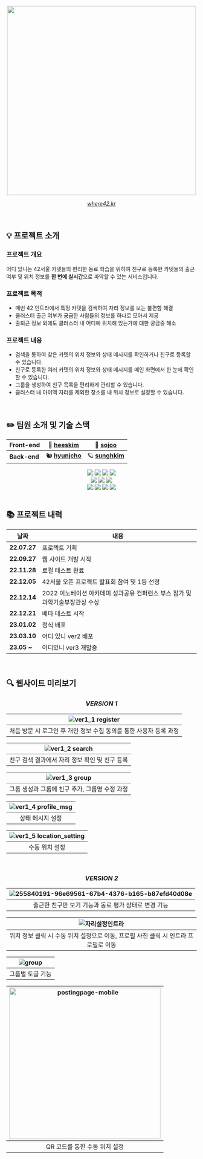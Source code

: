 <br/>
<div align="center">
  <img src="https://user-images.githubusercontent.com/84768491/230267247-a4776209-bf07-461c-8ddf-039ab294c02d.png" width=500px/><br/>
  
  [*where42.kr*](https://where42.kr)
  
</div>
<br/>

## 💡 프로젝트 소개

### 프로젝트 개요
어디 있니는 42서울 카뎃들의 편리한 동료 학습을 위하여 친구로 등록한 카뎃들의 출근 여부 및 위치 정보를 **한 번에 실시간**으로 파악할 수 있는 서비스입니다.

### 프로젝트 목적
- 매번 42 인트라에서 특정 카뎃을 검색하여 자리 정보를 보는 불편함 해결
- 클러스터 출근 여부가 궁금한 사람들의 정보를 하나로 모아서 제공
- 출퇴근 정보 외에도 클러스터 내 어디에 위치해 있는가에 대한 궁금증 해소

### 프로젝트 내용
- 검색을 통하여 찾은 카뎃의 위치 정보와 상태 메시지를 확인하거나 친구로 등록할 수 있습니다.
- 친구로 등록한 여러 카뎃의 위치 정보와 상태 메시지를 메인 화면에서 한 눈에 확인할 수 있습니다.
- 그룹을 생성하여 친구 목록을 편리하게 관리할 수 있습니다.
- 클러스터 내 아이맥 자리를 제외한 장소를 내 위치 정보로 설정할 수 있습니다.

<br/>

## ✏️ 팀원 소개 및 기술 스택
<div align="center">

  |**Front-end**|🍟 [heeskim](https://github.com/lampolar)|🧸 [sojoo](https://github.com/zoovely)|
  |---|---|---|
  |**Back-end**|🐿 [**hyunjcho**](https://github.com/highjcho)|🪐 [**sunghkim**](https://github.com/K-SeongHun)|

  <div>
    <img src="https://img.shields.io/badge/React-61DAFB?style=for-the-badge&logo=React&logoColor=black">
    <img src="https://img.shields.io/badge/JavaScript-F7DF1E?style=for-the-badge&logo=JavaScript&logoColor=black">
    <img src="https://img.shields.io/badge/HTML5-E34F26?style=for-the-badge&logo=HTML5&logoColor=white">
    <img src="https://img.shields.io/badge/CSS3-1572B6?style=for-the-badge&logo=CSS3&logoColor=white">
  </div>
  <div>
    <img src="https://img.shields.io/badge/SpringBoot-6DB33F?style=for-the-badge&logo=SpringBoot&logoColor=white">
    <img src="https://img.shields.io/badge/PostgreSQL-4169E1?style=for-the-badge&logo=PostgreSQL&logoColor=white">
    <img src="https://img.shields.io/badge/AmazonEC2-FF9900?style=for-the-badge&logo=AmazonEC2&logoColor=white">
  </div>
  <div>
    <img src="https://img.shields.io/badge/GitBook-3884FF?style=for-the-badge&logo=GitBook&logoColor=white">
    <img src="https://img.shields.io/badge/Figma-F24E1E?style=for-the-badge&logo=Figma&logoColor=white">
    <img src="https://img.shields.io/badge/Confluence-172B4D?style=for-the-badge&logo=Confluence&logoColor=white">
    <img src="https://img.shields.io/badge/GoogleAnalytics-E37400?style=for-the-badge&logo=GoogleAnalytics&logoColor=white">
  </div>
</div>

<br/>

## 📚 프로젝트 내력

<div align="center">

  |날짜|내용|
  |---|---|
  |**22.07.27**|프로젝트 기획|
  |**22.09.27**|웹 사이트 개발 시작|
  |**22.11.28**|로컬 테스트 완료|
  |**22.12.05**|42서울 오픈 프로젝트 발표회 참여 및 1등 선정|
  |**22.12.14**|2022 이노베이션 아카데미 성과공유 컨퍼런스 부스 참가 및 과학기술부장관상 수상|
  |**22.12.21**|베타 테스트 시작|
  |**23.01.02**|정식 배포|
  |**23.03.10**|어디 있니 ver2 배포|
  |**23.05 ~**|어디있니 ver3 개발중|

</div>

<br/>

## 🔍 웹사이트 미리보기

<div align="center">

### _VERSION 1️_

|![ver1_1 register](https://github.com/42Where/where42/assets/91729403/54b3768a-28c3-49ba-a0e2-227f0aaf8e1e)|
|:--:|
|처음 방문 시 로그인 후 개인 정보 수집 동의를 통한 사용자 등록 과정|

|![ver1_2 search](https://github.com/42Where/where42/assets/91729403/832e3012-ee79-41a4-ba25-603ceef0b6b9)|
|:--:|
|친구 검색 결과에서 자리 정보 확인 및 친구 등록|

|![ver1_3 group](https://github.com/42Where/where42/assets/91729403/73b29e77-d4f2-409e-ad42-071c9c967566)|
|:--:|
|그룹 생성과 그룹에 친구 추가, 그룹명 수정 과정|

|![ver1_4 profile_msg](https://github.com/42Where/where42/assets/91729403/d7b4a55e-cfb5-485b-b666-4f1a77cda022)|
|:--:|
|상태 메시지 설정|

|![ver1_5 location_setting](https://github.com/42Where/where42/assets/91729403/7a81ec18-8310-40db-b687-16a86ddbbb82)|
|:--:|
|수동 위치 설정|

<br/>

### _VERSION 2_

|![255840191-96e69561-67b4-4376-b165-b87efd40d08e](https://github.com/42Where/where42/assets/84768491/8eca56fa-799c-4e97-b53a-ebea0b509329)|
|:--:|
|출근한 친구만 보기 기능과 동료 평가 상태로 변경 기능|

|![자리설정인트라](https://github.com/42Where/where42/assets/84768491/ae8cc3e1-cbf2-41a0-917b-62fe63654c85)|
|:--:|
|위치 정보 클릭 시 수동 위치 설정으로 이동, 프로필 사진 클릭 시 인트라 프로필로 이동|

|![group](https://github.com/42Where/where42/assets/84768491/c0bc0dd4-6598-45d3-8ed4-799a94acf448)|
|:--:|
|그룹별 토글 기능|


|<img src="https://github.com/42Where/where42/assets/84768491/92513b14-0c9d-4240-b802-efbaae9d978b" alt="postingpage-mobile" width="400"/>|
|:--:|
|QR 코드를 통한 수동 위치 설정|

</div>
